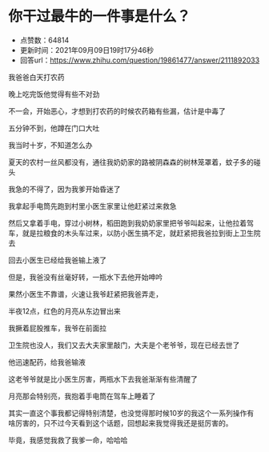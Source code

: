 # 你干过最牛的一件事是什么？
- 点赞数：64814
- 更新时间：2021年09月09日19时17分46秒
- 回答url：https://www.zhihu.com/question/19861477/answer/2111892033
<body>
 <p data-pid="PtxCbUvc">我爸爸白天打农药</p>
 <p data-pid="1SJ869V6">晚上吃完饭他觉得有些不对劲</p>
 <p data-pid="chqmpLOq">不一会，开始恶心，才想到打农药的时候农药箱有些漏，估计是中毒了</p>
 <p data-pid="2X5AudFn">五分钟不到，他蹲在门口大吐</p>
 <p data-pid="5unCg8rM">我当时十岁，不知道怎么办</p>
 <p data-pid="Ai1EnMbD">夏天的农村一丝风都没有，通往我奶奶家的路被阴森森的树林笼罩着，蚊子多的碰头</p>
 <p data-pid="kdrfLs0x">我急的不得了，因为我爹开始昏迷了</p>
 <p data-pid="kjNQjowr">我拿起手电筒先跑到村里小医生家里让他赶紧过来救急</p>
 <p data-pid="MrU0MYdW">然后又拿着手电，穿过小树林，稻田跑到我奶奶家里把爷爷叫起来，让他拉着驾车，就是拉粮食的木头车过来，以防小医生搞不定，就赶紧把我爸拉到街上卫生院去</p>
 <p data-pid="m-h4boCv">回去小医生已经给我爸输上液了</p>
 <p data-pid="FsPWLGaw">但是，我爸没有丝毫好转，一瓶水下去他开始呻吟</p>
 <p data-pid="VGt4Hh3E">果然小医生不靠谱，火速让我爷赶紧把我爸弄走，</p>
 <p data-pid="K4ua0KYb">半夜12点，红色的月亮从东边冒出来</p>
 <p data-pid="x7P3gNcd">我撅着屁股推车，我爷在前面拉</p>
 <p data-pid="EMEOORzn">卫生院也没人，我们又去大夫家里敲门，大夫是个老爷爷，现在已经去世了</p>
 <p data-pid="DhkAsi1E">他迅速配药，给我爸输液</p>
 <p data-pid="pJEXNBQl">这老爷爷就是比小医生厉害，两瓶水下去我爸渐渐有些清醒了</p>
 <p data-pid="KPOLRQjT">月亮那会特别亮，我抱着手电筒在驾车上睡着了</p>
 <p data-pid="Tv6orRR6">其实一直这个事我都记得特别清楚，也没觉得那时候10岁的我这个一系列操作有啥厉害的，只不过今天看到这个话题，回想起来我觉得我还是挺厉害的。</p>
 <p data-pid="cMxSdn12">毕竟，我感觉我救了我爹一命，哈哈哈</p>
 <p></p>
 <p></p>
 <p></p>
</body>